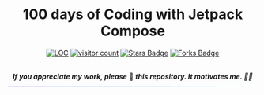 <div align="center">

  # 100 days of Coding with Jetpack Compose

</div>

<div align="center">
<a href="https://github.com/Mimo2k/Jetpack-Compose-100days-of-Code"><img src="https://sloc.xyz/github/Mimo2k/Jetpack-Compose-100days-of-Code" alt="LOC"/></a>
<a href="https://github.com/Mimo2k/Jetpack-Compose-100days-of-Code"><img src="https://visitor-badge.laobi.icu/badge?page_id=Mimo2k.Jetpack-Compose-100days-of-Code" alt="visitor count"/></a>
<a href="https://https://github.com/Mimo2k/Jetpack-Compose-100days-of-Code/stargazers"><img src="https://img.shields.io/github/stars/Mimo2k/Jetpack-Compose-100days-of-Code" alt="Stars Badge"/></a>
<a href="https://github.com/Mimo2k/Jetpack-Compose-100days-of-Code/network/members"><img src="https://img.shields.io/github/forks/Mimo2k/Jetpack-Compose-100days-of-Code" alt="Forks Badge"/></a>
</br>
</br>


 <b><i>If you appreciate my work, please</i></b> 🌟 <b><i>this repository. It motivates me. 🚀🚀</i></b>
  <img src="https://github.com/Mimo2k/Mimo2k/blob/76dc64efdd1ef2f91f48a1c7c476296185899ff0/Resources/laser.gif">
  </div>
